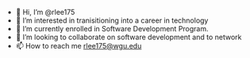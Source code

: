 - 👋 Hi, I’m @rlee175
- 👀 I’m interested in tranisitioning into a career in technology
- 🌱 I’m currently enrolled in Software Development Program.
- 💞️ I’m looking to collaborate on software development and to network
- 📫 How to reach me rlee175@wgu.edu

<!---
rlee175/rlee175 is a ✨ special ✨ repository because its `README.md` (this file) appears on your GitHub profile.
You can click the Preview link to take a look at your changes.
--->
